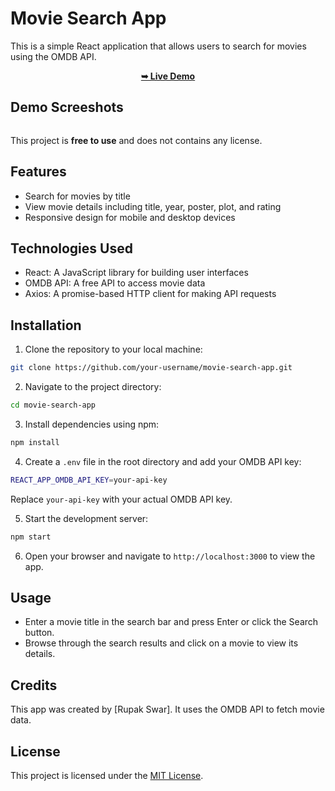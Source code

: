 
# Movie Search App

This is a simple React application that allows users to search for movies using the OMDB API.

<div align="center">
  <a href="https://trinity-travel-web.netlify.app"><strong>➥ Live Demo</strong></a>

</div>

## Demo Screeshots
<div align="center">
   <img src="" />
</div>

This project is **free to use** and does not contains any license.

## Features

- Search for movies by title
- View movie details including title, year, poster, plot, and rating
- Responsive design for mobile and desktop devices

## Technologies Used

- React: A JavaScript library for building user interfaces
- OMDB API: A free API to access movie data
- Axios: A promise-based HTTP client for making API requests

## Installation

1. Clone the repository to your local machine:

```bash
git clone https://github.com/your-username/movie-search-app.git
```

2. Navigate to the project directory:

```bash
cd movie-search-app
```

3. Install dependencies using npm:

```bash
npm install
```

4. Create a `.env` file in the root directory and add your OMDB API key:

```bash
REACT_APP_OMDB_API_KEY=your-api-key
```

Replace `your-api-key` with your actual OMDB API key.

5. Start the development server:

```bash
npm start
```

6. Open your browser and navigate to `http://localhost:3000` to view the app.

## Usage

- Enter a movie title in the search bar and press Enter or click the Search button.
- Browse through the search results and click on a movie to view its details.

## Credits

This app was created by [Rupak Swar]. It uses the OMDB API to fetch movie data.

## License

This project is licensed under the [MIT License](LICENSE).
